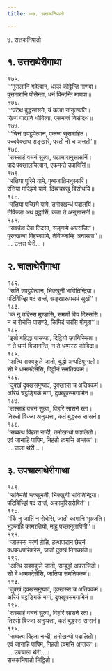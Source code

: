 ```yaml
---
title: ०७. सत्तकनिपातो

---
```

७. सत्तकनिपातो  


## १. उत्तराथेरीगाथा

१७५.  
‘‘‘मुसलानि गहेत्वान, धञ्ञं कोट्टेन्ति माणवा।  
पुत्तदारानि पोसेन्ता, धनं विन्दन्ति माणवा॥  
१७६.  
‘‘‘घटेथ बुद्धसासने, यं कत्वा नानुतप्पति।  
खिप्पं पादानि धोवित्वा, एकमन्तं निसीदथ॥  
१७७.  
‘‘‘चित्तं उपट्ठपेत्वान, एकग्गं सुसमाहितं।  
पच्चवेक्खथ सङ्खारे, परतो नो च अत्ततो’॥  
१७८.  
‘‘तस्साहं वचनं सुत्वा, पटाचारानुसासनिं।  
पादे पक्खालयित्वान, एकमन्ते उपाविसिं॥  
१७९.  
‘‘रत्तिया पुरिमे यामे, पुब्बजातिमनुस्सरिं।  
रत्तिया मज्झिमे यामे, दिब्बचक्खुं विसोधयिं॥  
१८०.  
‘‘रत्तिया पच्छिमे यामे, तमोक्खन्धं पदालयिं।  
तेविज्जा अथ वुट्ठासिं, कता ते अनुसासनी॥  
१८१.  
‘‘सक्कंव देवा तिदसा, सङ्गामे अपराजितं।  
पुरक्खत्वा विहस्सामि, तेविज्जाम्हि अनासवा’’॥  
… उत्तरा थेरी…।  


## २. चालाथेरीगाथा

१८२.  
‘‘सतिं उपट्ठपेत्वान, भिक्खुनी भावितिन्द्रिया।  
पटिविज्झि पदं सन्तं, सङ्खारूपसमं सुखं’’॥  
१८३.  
‘‘कं नु उद्दिस्स मुण्डासि, समणी विय दिस्ससि।  
न च रोचेसि पासण्डे, किमिदं चरसि मोमुहा’’॥  
१८४.  
‘‘इतो बहिद्धा पासण्डा, दिट्ठियो उपनिस्सिता।  
न ते धम्मं विजानन्ति, न ते धम्मस्स कोविदा॥  
१८५.  
‘‘अत्थि सक्यकुले जातो, बुद्धो अप्पटिपुग्गलो।  
सो मे धम्ममदेसेसि, दिट्ठीनं समतिक्कमं॥  
१८६.  
‘‘दुक्खं दुक्खसमुप्पादं, दुक्खस्स च अतिक्कमं।  
अरियं चट्ठङ्गिकं मग्गं, दुक्खूपसमगामिनं॥  
१८७.  
‘‘तस्साहं वचनं सुत्वा, विहरिं सासने रता।  
तिस्सो विज्जा अनुप्पत्ता, कतं बुद्धस्स सासनं॥  
१८८.  
‘‘सब्बत्थ विहता नन्दी, तमोखन्धो पदालितो।  
एवं जानाहि पापिम, निहतो त्वमसि अन्तक’’॥  
… चाला थेरी…।  


## ३. उपचालाथेरीगाथा

१८९.  
‘‘सतिमती चक्खुमती, भिक्खुनी भावितिन्द्रिया।  
पटिविज्झिं पदं सन्तं, अकापुरिससेवितं’’॥  
१९०.  
‘‘किं नु जातिं न रोचेसि, जातो कामानि भुञ्जति।  
भुञ्जाहि कामरतियो, माहु पच्छानुतापिनी’’॥  
१९१.  
‘‘जातस्स मरणं होति, हत्थपादान छेदनं।  
वधबन्धपरिक्लेसं, जातो दुक्खं निगच्छति॥  
१९२.  
‘‘अत्थि सक्यकुले जातो, सम्बुद्धो अपराजितो।  
सो मे धम्ममदेसेसि, जातिया समतिक्कमं॥  
१९३.  
‘‘दुक्खं दुक्खसमुप्पादं, दुक्खस्स च अतिक्कमं।  
अरियं चट्ठङ्गिकं मग्गं, दुक्खूपसमगामिनं॥  
१९४.  
‘‘तस्साहं वचनं सुत्वा, विहरिं सासने रता।  
तिस्सो विज्जा अनुप्पत्ता, कतं बुद्धस्स सासनं॥  
१९५.  
‘‘सब्बत्थ विहता नन्दी, तमोखन्धो पदालितो।  
एवं जानाहि पापिम, निहतो त्वमसि अन्तक’’॥  
… उपचाला थेरी…।  
सत्तकनिपातो निट्ठितो।  